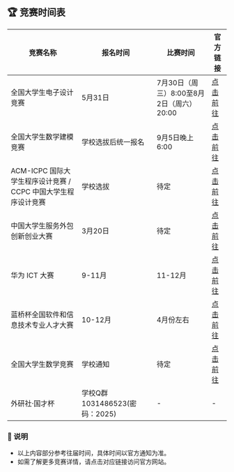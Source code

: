 ## 🏆 竞赛时间表

| 竞赛名称 | 报名时间 | 比赛时间 | 官方链接 |
| --- | --- | --- | --- |
| 全国大学生电子设计竞赛 | 5月31日 | 7月30日（周三）8:00至8月2日（周六）20:00 | [点击前往](https://www.nuedc.com.cn/) |
| 全国大学生数学建模竞赛 | 学校选拔后统一报名 | 9月5日晚上6:00 | [点击前往](https://www.mcm.edu.cn/) |
| ACM-ICPC 国际大学生程序设计竞赛 / CCPC 中国大学生程序设计竞赛 | 学校选拔 | 待定 | [点击前往](https://www.guet.edu.cn/utsc/2024/0425/c5309a122110/page.htm) |
| 中国大学生服务外包创新创业大赛 | 3月20日 | 待定 | [点击前往](http://www.fwwb.org.cn/) |
| 华为 ICT 大赛 | 9-11月 | 11-12月 | [点击前往](https://e.huawei.com/cn/talent/#/ict-academy/ict-competition/regional-competition?zoneCode=027425&zoneId=98269624&compId=85131998&divisionName=%E4%B8%AD%E5%9B%BD&type=C001&isCollectGender=N&enrollmentDeadline=undefined&compTotalApplicantCount=132685) |
| 蓝桥杯全国软件和信息技术专业人才大赛 | 10-12月 | 4月份左右 | [点击前往](https://dasai.lanqiao.cn/) |
| 全国大学生数学竞赛 | 学校通知 | 待定 | [点击前往](http://www.cmathc.cn/) |
| 外研社·国才杯 | 学校Q群1031486523(密码：2025) | - | - |


### 📝 说明
- 以上内容部分参考往届时间，具体时间以官方通知为准。
- 如需了解更多竞赛详情，请点击对应链接访问官方网站。
